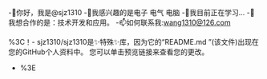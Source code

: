 -👋你好，我是@sjz1310
-👀我感兴趣的是电子 电气 电脑
-🌱我目前正在学习...
-💞我想合作的️是：技术开发和应用。
-📫如何联系我:wang1310@126.com

%3C！-
sjz1310/sjz1310是✨特殊✨库，因为它的“README.md ”(该文件)出现在您的GitHub个人资料中。
您可以单击预览链接来查看您的更改。
- %3E
